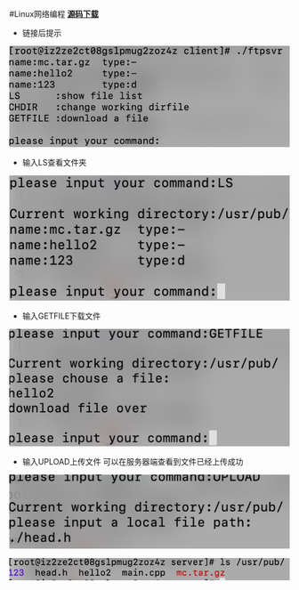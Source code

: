#Linux网络编程
[**源码下载**](code.tar.gz)

* 链接后提示

![](image/1-1.png)

* 输入LS查看文件夹

![](image/LS.png)

* 输入GETFILE下载文件

![](image/file.png)

* 输入UPLOAD上传文件
可以在服务器端查看到文件已经上传成功

![](image/upload.png)

![](image/lsfile.png)

